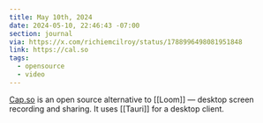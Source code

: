```yaml
---
title: May 10th, 2024
date: 2024-05-10, 22:46:43 -07:00
section: journal
via: https://x.com/richiemcilroy/status/1788996498081951848
link: https://cal.so
tags:
  - opensource
  - video
---
```

[Cap.so](https://cap.so) is an open source alternative to [[Loom]] — desktop screen recording and sharing. It uses [[Tauri]] for a desktop client. 